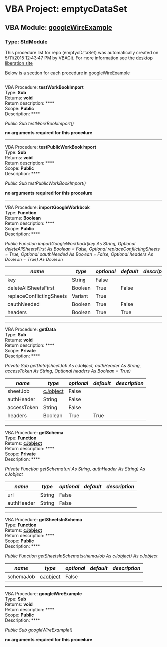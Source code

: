 # VBA Project: **emptycDataSet**
## VBA Module: **[googleWireExample](/scripts/googleWireExample.vba "source is here")**
### Type: StdModule  

This procedure list for repo (emptycDataSet) was automatically created on 5/11/2015 12:43:47 PM by VBAGit.
For more information see the [desktop liberation site](http://ramblings.mcpher.com/Home/excelquirks/drivesdk/gettinggithubready "desktop liberation")

Below is a section for each procedure in googleWireExample

---
VBA Procedure: **testWorkBookImport**  
Type: **Sub**  
Returns: **void**  
Return description: ****  
Scope: **Public**  
Description: ****  

*Public Sub testWorkBookImport()*  

**no arguments required for this procedure**


---
VBA Procedure: **testPublicWorkBookImport**  
Type: **Sub**  
Returns: **void**  
Return description: ****  
Scope: **Public**  
Description: ****  

*Public Sub testPublicWorkBookImport()*  

**no arguments required for this procedure**


---
VBA Procedure: **importGoogleWorkbook**  
Type: **Function**  
Returns: **Boolean**  
Return description: ****  
Scope: **Public**  
Description: ****  

*Public Function importGoogleWorkbook(key As String, Optional deleteAllSheetsFirst As Boolean = False, Optional replaceConflictingSheets = True, Optional oauthNeeded As Boolean = False, Optional headers As Boolean = True) As Boolean*  

*name*|*type*|*optional*|*default*|*description*
---|---|---|---|---
key|String|False||
deleteAllSheetsFirst|Boolean|True| False|
replaceConflictingSheets|Variant|True||
oauthNeeded|Boolean|True| False|
headers|Boolean|True| True|


---
VBA Procedure: **getData**  
Type: **Sub**  
Returns: **void**  
Return description: ****  
Scope: **Private**  
Description: ****  

*Private Sub getData(sheetJob As cJobject, authHeader As String, accessToken As String, Optional headers As Boolean = True)*  

*name*|*type*|*optional*|*default*|*description*
---|---|---|---|---
sheetJob|[cJobject](/libraries/cJobject_cls.md "cJobject")|False||
authHeader|String|False||
accessToken|String|False||
headers|Boolean|True| True|


---
VBA Procedure: **getSchema**  
Type: **Function**  
Returns: **[cJobject](/libraries/cJobject_cls.md "cJobject")**  
Return description: ****  
Scope: **Private**  
Description: ****  

*Private Function getSchema(url As String, authHeader As String) As cJobject*  

*name*|*type*|*optional*|*default*|*description*
---|---|---|---|---
url|String|False||
authHeader|String|False||


---
VBA Procedure: **getSheetsInSchema**  
Type: **Function**  
Returns: **[cJobject](/libraries/cJobject_cls.md "cJobject")**  
Return description: ****  
Scope: **Public**  
Description: ****  

*Public Function getSheetsInSchema(schemaJob As cJobject) As cJobject*  

*name*|*type*|*optional*|*default*|*description*
---|---|---|---|---
schemaJob|[cJobject](/libraries/cJobject_cls.md "cJobject")|False||


---
VBA Procedure: **googleWireExample**  
Type: **Sub**  
Returns: **void**  
Return description: ****  
Scope: **Public**  
Description: ****  

*Public Sub googleWireExample()*  

**no arguments required for this procedure**
